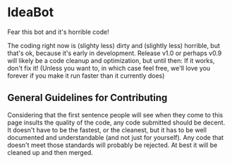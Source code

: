 # IdeaBot
Fear this bot and it's horrible code!

The coding right now is (slighty less) dirty and (slightly less) horrible, but that's ok, because it's early in development.
Release v1.0 or perhaps v0.9 will likely be a code cleanup and optimization, but until then: If it works, don't fix it!
(Unless you want to, in which case feel free, we'll love you forever if you make it run faster than it currently does)

## General Guidelines for Contributing
Considering that the first sentence people will see when they come to this page insults the quality of the code, any code submitted should be decent.
It doesn't have to be the fastest, or the cleanest, but it has to be well documented and understandable (and not just for yourself).
Any code that doesn't meet those standards will probably be rejected. At best it will be cleaned up and then merged.
